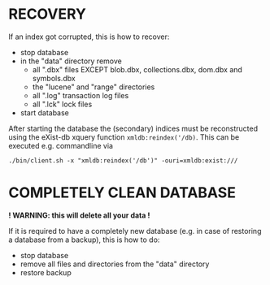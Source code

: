 # RECOVERY
If an index got corrupted, this is how to recover:

- stop database
- in the "data" directory remove
  - all ".dbx" files EXCEPT blob.dbx, collections.dbx, dom.dbx and symbols.dbx
  - the "lucene" and "range" directories
  - all ".log" transaction log files
  - all ".lck" lock files
- start database

After starting the database the (secondary) indices must be reconstructed using the 
eXist-db xquery function `xmldb:reindex('/db)`. This can be executed e.g. commandline via 

`./bin/client.sh -x "xmldb:reindex('/db')" -ouri=xmldb:exist:///`

# COMPLETELY CLEAN DATABASE

**! WARNING: this will delete all your data !**

If it is required to have a completely new database (e.g. in case of restoring a database from a backup), this is how to do:

- stop database
- remove all files and directories from the "data" directory
- restore backup



